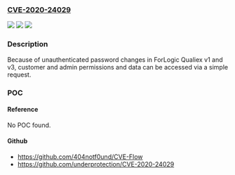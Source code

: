 ### [CVE-2020-24029](https://cve.mitre.org/cgi-bin/cvename.cgi?name=CVE-2020-24029)
![](https://img.shields.io/static/v1?label=Product&message=n%2Fa&color=blue)
![](https://img.shields.io/static/v1?label=Version&message=n%2Fa&color=blue)
![](https://img.shields.io/static/v1?label=Vulnerability&message=n%2Fa&color=brighgreen)

### Description

Because of unauthenticated password changes in ForLogic Qualiex v1 and v3, customer and admin permissions and data can be accessed via a simple request.

### POC

#### Reference
No POC found.

#### Github
- https://github.com/404notf0und/CVE-Flow
- https://github.com/underprotection/CVE-2020-24029

